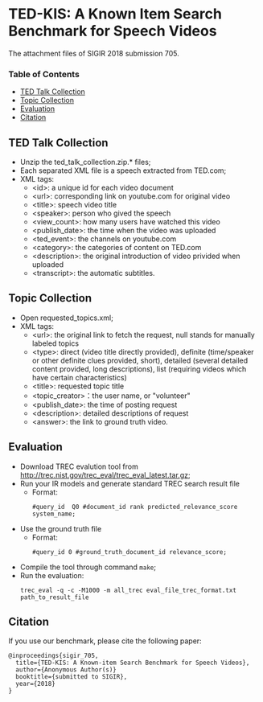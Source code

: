 # TED-KIS: A Known Item Search Benchmark for Speech Videos
The attachment files of SIGIR 2018 submission 705.  


### Table of Contents
- <a href='#ted_talk_collection'>TED Talk Collection</a>
- <a href='#topic_collection'>Topic Collection</a>
- <a href='#evaluation'>Evaluation</a>
- <a href='#citation'>Citation</a>

## TED Talk Collection
- Unzip the ted_talk_collection.zip.* files;
- Each separated XML file is a speech extracted from TED.com;
- XML tags:
	- \<id\>: a unique id for each video document
	- \<url\>: corresponding link on youtube.com for original video
	- \<title\>: speech video title
	- \<speaker\>: person who gived the speech
	- \<view_count\>: how many users have watched this video
	- \<publish_date\>: the time when the video was uploaded
	- \<ted_event\>: the channels on youtube.com
	- \<category\>: the categories of content on TED.com
	- \<description\>: the original introduction of video privided when uploaded
	- \<transcript\>: the automatic subtitles.

## Topic Collection
- Open requested_topics.xml;
- XML tags:   
	- \<url\>: the original link to fetch the request, null stands for manually labeled topics
	- \<type\>: direct (video title directly provided), definite (time/speaker or other definite clues provided, short), detailed (several detailed content provided, long descriptions), list (requiring videos which have certain characteristics)
	- \<title\>: requested topic title
	- \<topic_creator\>：the user name, or "volunteer"
	- \<publish_date\>: the time of posting request
	- \<description\>: detailed descriptions of request
	- \<answer\>: the link to ground truth video.

## Evaluation
- Download TREC evalution tool from http://trec.nist.gov/trec_eval/trec_eval_latest.tar.gz;
- Run your IR models and generate standard TREC search result file
	- Format:   
	  ```
	  #query_id  Q0 #document_id rank predicted_relevance_score system_name;
	    ```
- Use the ground truth file 
	- Format:   
	  ```
	  #query_id 0 #ground_truth_document_id relevance_score;
	  ```
- Compile the tool through command ```make```;
- Run the evaluation:
  ```
  trec_eval -q -c -M1000 -m all_trec eval_file_trec_format.txt path_to_result_file
## Citation
If you use our benchmark, please cite the following paper:

	@inproceedings{sigir_705,
	  title={TED-KIS: A Known-item Search Benchmark for Speech Videos},
	  author={Anonymous Author(s)}
	  booktitle={submitted to SIGIR},
	  year={2018}
	}
    
